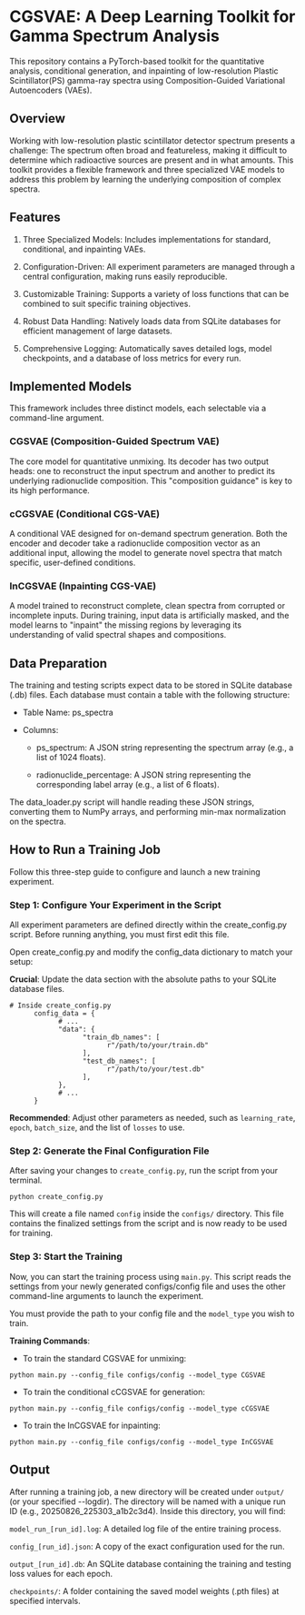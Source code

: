 # CGSVAE: A Deep Learning Toolkit for Gamma Spectrum Analysis
This repository contains a PyTorch-based toolkit for the quantitative analysis, conditional generation, and inpainting of low-resolution Plastic Scintillator(PS) gamma-ray spectra using Composition-Guided Variational Autoencoders (VAEs).

## Overview
Working with low-resolution plastic scintillator detector spectrum presents a challenge: The spectrum often broad and featureless, making it difficult to determine which radioactive sources are present and in what amounts. This toolkit provides a flexible framework and three specialized VAE models to address this problem by learning the underlying composition of complex spectra.

## Features
1. Three Specialized Models: Includes implementations for standard, conditional, and inpainting VAEs.

2. Configuration-Driven: All experiment parameters are managed through a central configuration, making runs easily reproducible.

3. Customizable Training: Supports a variety of loss functions that can be combined to suit specific training objectives.

4. Robust Data Handling: Natively loads data from SQLite databases for efficient management of large datasets.

5. Comprehensive Logging: Automatically saves detailed logs, model checkpoints, and a database of loss metrics for every run.

## Implemented Models
This framework includes three distinct models, each selectable via a command-line argument.

### CGSVAE (Composition-Guided Spectrum VAE)

The core model for quantitative unmixing. Its decoder has two output heads: one to reconstruct the input spectrum and another to predict its underlying radionuclide composition. This "composition guidance" is key to its high performance.

### cCGSVAE (Conditional CGS-VAE)

A conditional VAE designed for on-demand spectrum generation. Both the encoder and decoder take a radionuclide composition vector as an additional input, allowing the model to generate novel spectra that match specific, user-defined conditions.

### InCGSVAE (Inpainting CGS-VAE)

A model trained to reconstruct complete, clean spectra from corrupted or incomplete inputs. During training, input data is artificially masked, and the model learns to "inpaint" the missing regions by leveraging its understanding of valid spectral shapes and compositions.

## Data Preparation
The training and testing scripts expect data to be stored in SQLite database (.db) files. Each database must contain a table with the following structure:
      
  * Table Name: ps_spectra

  * Columns:

      - ps_spectrum: A JSON string representing the spectrum array (e.g., a list of 1024 floats).

      - radionuclide_percentage: A JSON string representing the corresponding label array (e.g., a list of 6 floats).

The data_loader.py script will handle reading these JSON strings, converting them to NumPy arrays, and performing min-max normalization on the spectra.

## How to Run a Training Job
Follow this three-step guide to configure and launch a new training experiment.

### Step 1: Configure Your Experiment in the Script

All experiment parameters are defined directly within the create_config.py script. Before running anything, you must first edit this file.

Open create_config.py and modify the config_data dictionary to match your setup:

**Crucial**: Update the data section with the absolute paths to your SQLite database files.

```
# Inside create_config.py
      config_data = {
            # ...
            "data": {
                  "train_db_names": [
                        r"/path/to/your/train.db"
                  ],
                  "test_db_names": [
                        r"/path/to/your/test.db"
                  ],
            },
            # ...
      }
```

**Recommended**: Adjust other parameters as needed, such as `learning_rate`, `epoch`, `batch_size`, and the list of `losses` to use.

### Step 2: Generate the Final Configuration File

After saving your changes to `create_config.py`, run the script from your terminal.

```
python create_config.py
```

This will create a file named `config` inside the `configs/` directory. This file contains the finalized settings from the script and is now ready to be used for training.

### Step 3: Start the Training

Now, you can start the training process using `main.py`. This script reads the settings from your newly generated configs/config file and uses the other command-line arguments to launch the experiment.

You must provide the path to your config file and the `model_type` you wish to train.

**Training Commands**:

* To train the standard CGSVAE for unmixing:

```
python main.py --config_file configs/config --model_type CGSVAE
```

* To train the conditional cCGSVAE for generation:

```
python main.py --config_file configs/config --model_type cCGSVAE
```


* To train the InCGSVAE for inpainting:

```
python main.py --config_file configs/config --model_type InCGSVAE
```

## Output
After running a training job, a new directory will be created under `output/` (or your specified --logdir). The directory will be named with a unique run ID (e.g., 20250826_225303_a1b2c3d4). Inside this directory, you will find:

`model_run_[run_id].log`: A detailed log file of the entire training process.

`config_[run_id].json`: A copy of the exact configuration used for the run.

`output_[run_id].db`: An SQLite database containing the training and testing loss values for each epoch.

`checkpoints/`: A folder containing the saved model weights (.pth files) at specified intervals.

  
